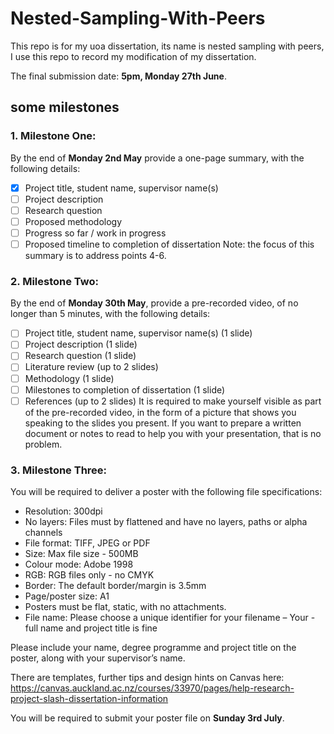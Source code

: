 # Nested-Sampling-With-Peers
This repo is for my uoa dissertation, its name is nested sampling with peers, I use this repo to record my modification of my dissertation.

The final submission date: **5pm, Monday 27th June**.

## some milestones
### 1. Milestone One:
By the end of **Monday 2nd May** provide a one-page summary, with the following details:

- [x] Project title, student name, supervisor name(s)
- [ ] Project description
- [ ] Research question
- [ ] Proposed methodology
- [ ] Progress so far / work in progress
- [ ] Proposed timeline to completion of dissertation
Note: the focus of this summary is to address points 4-6. 

### 2. Milestone Two:
By the end of **Monday 30th May**, provide a pre-recorded video, of no longer than 5 minutes, with the following details:

- [ ] Project title, student name, supervisor name(s) (1 slide)
- [ ] Project description (1 slide)
- [ ] Research question (1 slide)
- [ ] Literature review (up to 2 slides)
- [ ] Methodology (1 slide)
- [ ] Milestones to completion of dissertation (1 slide)
- [ ] References (up to 2 slides)
It is required to make yourself visible as part of the pre-recorded video, in the form of a picture that shows you speaking to the slides you present. If you want to prepare a written document or notes to read to help you with your presentation, that is no problem.

### 3. Milestone Three:
You will be required to deliver a poster with the following file specifications:

- Resolution: 300dpi
- No layers: Files must by flattened and have no layers, paths or alpha channels
- File format: TIFF, JPEG or PDF
- Size: Max file size - 500MB
- Colour mode: Adobe 1998
- RGB: RGB files only - no CMYK
- Border: The default border/margin is 3.5mm
- Page/poster size: A1
- Posters must be flat, static, with no attachments.
- File name:  Please choose a unique identifier for your filename – Your - full name and project title is fine
 
Please include your name, degree programme and project title on the poster, along with your supervisor’s name.

There are templates, further tips and design hints on Canvas here: https://canvas.auckland.ac.nz/courses/33970/pages/help-research-project-slash-dissertation-information

You will be required to submit your poster file on **Sunday 3rd July**. 
